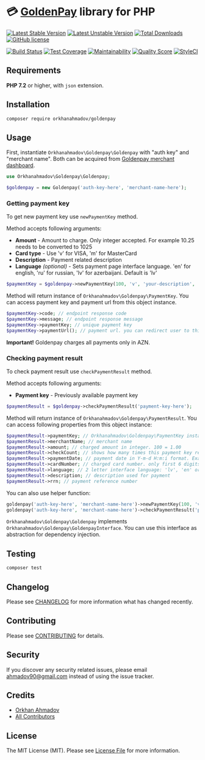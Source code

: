 # :credit_card: [GoldenPay](http://www.goldenpay.az) library for PHP

[![Latest Stable Version](https://poser.pugx.org/orkhanahmadov/goldenpay/v/stable)](https://packagist.org/packages/orkhanahmadov/goldenpay)
[![Latest Unstable Version](https://poser.pugx.org/orkhanahmadov/goldenpay/v/unstable)](https://packagist.org/packages/orkhanahmadov/goldenpay)
[![Total Downloads](https://img.shields.io/packagist/dt/orkhanahmadov/goldenpay)](https://packagist.org/packages/orkhanahmadov/goldenpay)
[![GitHub license](https://img.shields.io/github/license/orkhanahmadov/goldenpay.svg)](https://github.com/orkhanahmadov/goldenpay/blob/master/LICENSE.md)

[![Build Status](https://img.shields.io/travis/orkhanahmadov/goldenpay.svg)](https://travis-ci.org/orkhanahmadov/goldenpay)
[![Test Coverage](https://api.codeclimate.com/v1/badges/92b05e08792d8c204cf6/test_coverage)](https://codeclimate.com/github/orkhanahmadov/goldenpay/test_coverage)
[![Maintainability](https://api.codeclimate.com/v1/badges/92b05e08792d8c204cf6/maintainability)](https://codeclimate.com/github/orkhanahmadov/goldenpay/maintainability)
[![Quality Score](https://img.shields.io/scrutinizer/g/orkhanahmadov/goldenpay.svg)](https://scrutinizer-ci.com/g/orkhanahmadov/goldenpay)
[![StyleCI](https://github.styleci.io/repos/184265600/shield?branch=master)](https://github.styleci.io/repos/184265600)

## Requirements

**PHP 7.2** or higher, with ``json`` extension.

## Installation

```bash
composer require orkhanahmadov/goldenpay
```

## Usage

First, instantiate ``Orkhanahmadov\Goldenpay\Goldenpay`` with "auth key" and "merchant name". Both can be acquired from [Goldenpay merchant dashboard](https://rest.goldenpay.az/merchant/).

```php
use Orkhanahmadov\Goldenpay\Goldenpay;

$goldenpay = new Goldenpay('auth-key-here', 'merchant-name-here');
```

### Getting payment key
To get new payment key use ``newPaymentKey`` method.

Method accepts following arguments:
* **Amount** - Amount to charge. Only integer accepted. For example 10.25 needs to be converted to 1025
* **Card type** - Use 'v' for VISA, 'm' for MasterCard
* **Description** - Payment related description
* **Language** *(optional)* - Sets payment page interface language. 'en' for english, 'ru' for russian, 'lv' for azerbaijani. Default is 'lv'

```php
$paymentKey = $goldenpay->newPaymentKey(100, 'v', 'your-description', 'en');
```

Method will return instance of ``Orkhanahmadov\Goldenpay\PaymentKey``. You can access payment key and payment url from this object instance.

```php
$paymentKey->code; // endpoint response code
$paymentKey->message; // endpoint response message
$paymentKey->paymentKey; // unique payment key
$paymentKey->paymentUrl(); // payment url. you can redirect user to this url to start payment
```

**Important!** Goldenpay charges all payments only in AZN.

### Checking payment result
To check payment result use ``checkPaymentResult`` method.

Method accepts following arguments:
* **Payment key** - Previously available payment key

```php
$paymentResult = $goldenpay->checkPaymentResult('payment-key-here');
```

Method will return instance of ``Orkhanahmadov\Goldenpay\PaymentResult``. You can access following properties from this object instance:

```php
$paymentResult->paymentKey; // Orkhanahmadov\Goldenpay\PaymentKey instance
$paymentResult->merchantName; // merchant name
$paymentResult->amount; // charged amount in integer. 100 = 1.00
$paymentResult->checkCount; // shows how many times this payment key result checked
$paymentResult->paymentDate; // payment date in Y-m-d H:m:i format. Example: 2019-04-30 14:16:58
$paymentResult->cardNumber; // charged card number. only first 6 digits and last 4 digits. Example: 422865******8101
$paymentResult->language; // 2 letter interface language: 'lv', 'en' or 'ru'
$paymentResult->description; // description used for payment
$paymentResult->rrn; // payment reference number
```

You can also use helper function:

```php
goldenpay('auth-key-here', 'merchant-name-here')->newPaymentKey(100, 'v', 'your-description', 'en');
goldenpay('auth-key-here', 'merchant-name-here')->checkPaymentResult('payment-key-here');
```

``Orkhanahmadov\Goldenpay\Goldenpay`` implements ``Orkhanahmadov\Goldenpay\GoldenpayInterface``. You can use this interface as abstraction for dependency injection.

## Testing

``` bash
composer test
```

## Changelog

Please see [CHANGELOG](CHANGELOG.md) for more information what has changed recently.

## Contributing

Please see [CONTRIBUTING](CONTRIBUTING.md) for details.

## Security

If you discover any security related issues, please email ahmadov90@gmail.com instead of using the issue tracker.

## Credits

- [Orkhan Ahmadov](https://github.com/orkhanahmadov)
- [All Contributors](../../contributors)

## License

The MIT License (MIT). Please see [License File](LICENSE.md) for more information.
